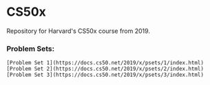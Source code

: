 # CS50x
Repository for Harvard's CS50x course from 2019.

### Problem Sets:
    [Problem Set 1](https://docs.cs50.net/2019/x/psets/1/index.html)
    [Problem Set 2](https://docs.cs50.net/2019/x/psets/2/index.html)
    [Problem Set 3](https://docs.cs50.net/2019/x/psets/3/index.html)
